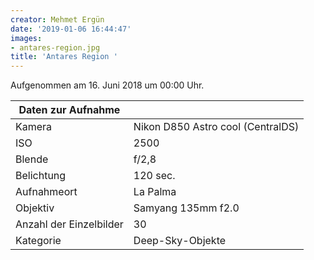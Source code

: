 ```yaml
---
creator: Mehmet Ergün
date: '2019-01-06 16:44:47'
images:
- antares-region.jpg
title: 'Antares Region '
---
```

Aufgenommen am 16. Juni 2018 um 00:00 Uhr.

| Daten zur Aufnahme | |
| - | - |
| Kamera | Nikon D850 Astro cool (CentralDS) |
| ISO | 2500 |
| Blende | f/2,8 |
| Belichtung | 120 sec. |
| Aufnahmeort | La Palma |
| Objektiv | Samyang 135mm f2.0 |
| Anzahl der Einzelbilder | 30 |
| Kategorie | Deep-Sky-Objekte |
